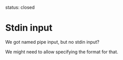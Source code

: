 status: closed
# Stdin input

We got named pipe input, but no stdin input?

We might need to allow specifying the format for that.
